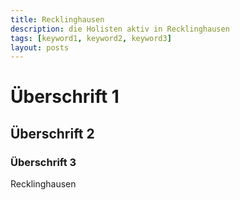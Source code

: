 ```yaml
---
title: Recklinghausen
description: die Holisten aktiv in Recklinghausen
tags: [keyword1, keyword2, keyword3]
layout: posts
---
```

# Überschrift 1

## Überschrift 2

### Überschrift 3

Recklinghausen